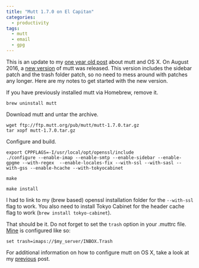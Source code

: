 ```yaml
---
title: "Mutt 1.7.0 on El Capitan"
categories:
  - productivity
tags:
  - mutt
  - email
  - gpg
---
```

This is an update to my [one year old post](http://www.lucianofiandesio.com/getting-started-with-mutt-on-osx) about mutt and OS X.
On August 2016, a [new version](https://marc.info/?l=mutt-users&amp;m=147154326009383) of mutt was released. This version includes the sidebar patch and the trash folder patch, so no need to mess around with patches any longer.
Here are my notes to get started with the new version.

If you have previously installed mutt via Homebrew, remove it.

```
brew uninstall mutt
```

Download mutt and untar the archive.

```
wget ftp://ftp.mutt.org/pub/mutt/mutt-1.7.0.tar.gz
tar xopf mutt-1.7.0.tar.gz
```

Configure and build.

```
export CPPFLAGS=-I/usr/local/opt/openssl/include
./configure --enable-imap --enable-smtp --enable-sidebar --enable-gpgme --with-regex  --enable-locales-fix --with-ssl --with-sasl --with-gss --enable-hcache --with-tokyocabinet

make

make install
```

I had to link to my (brew based) openssl installation folder for the ```--with-ssl``` flag to work. You also need to install Tokyo Cabinet for the header cache flag to work (```brew install tokyo-cabinet```).

That should be it. 
Do not forget to set the ```trash``` option in your .muttrc file. [Mine](https://github.com/luciano-fiandesio/dotfiles/blob/master/.muttrc#L35) is configured like so: 

```
set trash=imaps://$my_server/INBOX.Trash
```

For additional information on how to configure mutt on OS X, take a look at my [previous](http://www.lucianofiandesio.com/getting-started-with-mutt-on-osx) post.

